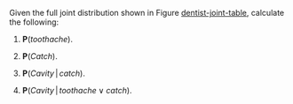 

Given the full joint distribution shown in
Figure <a class="insideBookFigRef" id="insidebookfigref" target="_blank" href="https://aimacode.github.io/aima-exercises/figures/dentist-joint-table.png">dentist-joint-table</a>, calculate the following:<br>

1.  $\textbf{P}({toothache})$.<br>

2.  $\textbf{P}({Catch})$.<br>

3.  $\textbf{P}({Cavity}{{\,|\,}}{catch})$.<br>

4.  $\textbf{P}({Cavity}{{\,|\,}}{toothache}\lor {catch})$.<br>
